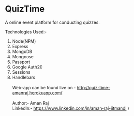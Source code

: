 # QuizTime
A online event platform for conducting quizzes.


Technologies Used:-
1. Node(NPM)
2. Express
3. MongoDB
4. Mongoose
5. Passport
6. Google Auth20
7. Sessions
8. Handlebars
\
\
Web-app can be found live on - http://quiz-time-amanraj.herokuapp.com/
\
\
Author:- Aman Raj
\
LinkedIn:- https://www.linkedin.com/in/aman-raj-iitmandi
\
